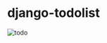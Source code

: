 # django-todolist

![todo](https://user-images.githubusercontent.com/91895505/207102653-f0148f97-f7a6-47fb-9d9f-8a0091455075.png)

